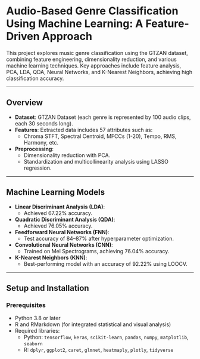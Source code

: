 # **Audio-Based Genre Classification Using Machine Learning: A Feature-Driven Approach**

This project explores music genre classification using the GTZAN dataset, combining feature engineering, dimensionality reduction, and various machine learning techniques. Key approaches include feature analysis, PCA, LDA, QDA, Neural Networks, and K-Nearest Neighbors, achieving high classification accuracy.

---

## **Overview**

- **Dataset**: GTZAN Dataset (each genre is represented by 100 audio clips, each 30 seconds long).
- **Features**: Extracted data includes 57 attributes such as:
  - Chroma STFT, Spectral Centroid, MFCCs (1-20), Tempo, RMS, Harmony, etc.
- **Preprocessing**:
  - Dimensionality reduction with PCA.
  - Standardization and multicollinearity analysis using LASSO regression.

---

## **Machine Learning Models**

- **Linear Discriminant Analysis (LDA)**:
  - Achieved 67.22% accuracy.
- **Quadratic Discriminant Analysis (QDA)**:
  - Achieved 76.05% accuracy.
- **Feedforward Neural Networks (FNN)**:
  - Test accuracy of 84–87% after hyperparameter optimization.
- **Convolutional Neural Networks (CNN)**:
  - Trained on Mel Spectrograms, achieving 76.04% accuracy.
- **K-Nearest Neighbors (KNN)**:
  - Best-performing model with an accuracy of 92.22% using LOOCV.

---

## **Setup and Installation**

### **Prerequisites**
- Python 3.8 or later
- R and RMarkdown (for integrated statistical and visual analysis)
- Required libraries:
  - Python: `tensorflow`, `keras`, `scikit-learn`, `pandas`, `numpy`, `matplotlib`, `seaborn`
  - R: `dplyr`, `ggplot2`, `caret`, `glmnet`, `heatmaply`, `plotly`, `tidyverse`
